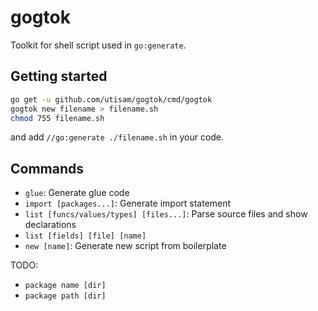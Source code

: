 # gogtok

Toolkit for shell script used in `go:generate`.

## Getting started

```sh
go get -u github.com/utisam/gogtok/cmd/gogtok
gogtok new filename > filename.sh
chmod 755 filename.sh
```

and add `//go:generate ./filename.sh` in your code.

## Commands

* `glue`: Generate glue code
* `import [packages...]`: Generate import statement
* `list [funcs/values/types] [files...]`: Parse source files and show declarations
* `list [fields] [file] [name]`
* `new [name]`: Generate new script from boilerplate

TODO:

* `package name [dir]`
* `package path [dir]`

